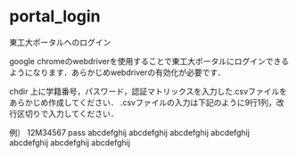# portal_login
東工大ポータルへのログイン


google chromeのwebdriverを使用することで東工大ポータルにログインできるようになります．あらかじめwebdriverの有効化が必要です．

chdir 上に学籍番号，パスワード，認証マトリックスを入力した.csvファイルをあらかじめ作成してください．
.csvファイルの入力は下記のように9行1列，改行区切りで入力してください．


例）
12M34567
pass
abcdefghij
abcdefghij
abcdefghij
abcdefghij
abcdefghij
abcdefghij
abcdefghij




